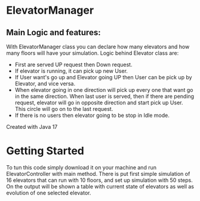 # ElevatorManager



## Main Logic and features:
With ElevatorManager class you can declare how many elevators and how many floors will have your simulation. 
Logic behind Elevator class are: 
- First are served UP request then Down request. 
- If elevator is running, it can pick up new User. 
- If User want's go up and Elevator going UP then User can be pick up by Elevator, and vice versa.
- When elevator going in one direction will pick up every one that want go in the same direction.  When last user is served, then if there are pending request, elevator will go in opposite direction and start pick up User. This circle will go on to the last request. 
- If there is no users then elevator going to be stop in Idle mode.

Created with Java 17


# Getting Started

To tun this code simply download it on your machine and run ElevatorController with main method. 
There is put first simple simulation of 16 elevators that can run with 10 floors, and set up simulation with 50 steps.
On the output will be shown a table with current state of elevators as well as evolution of one selected elevator.
